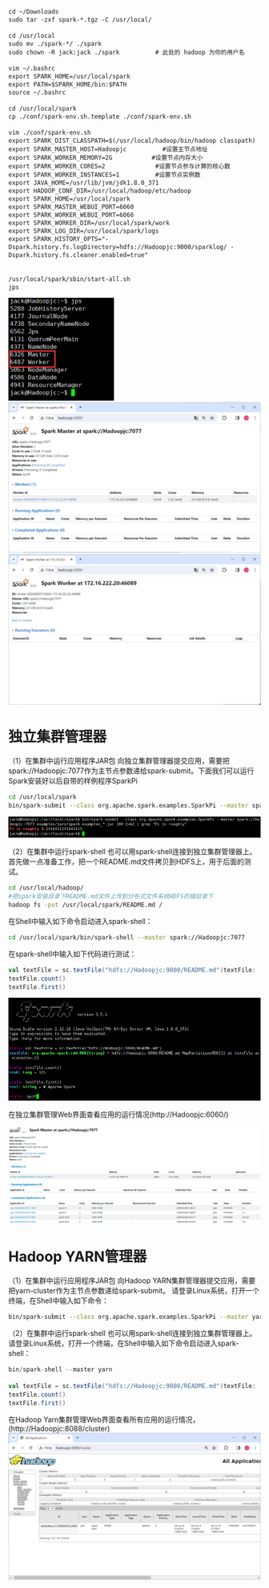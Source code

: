 ```shell
cd ~/Downloads
sudo tar -zxf spark-*.tgz -C /usr/local/

cd /usr/local
sudo mv ./spark-*/ ./spark
sudo chown -R jack:jack ./spark          # 此处的 hadoop 为你的用户名

vim ~/.bashrc
export SPARK_HOME=/usr/local/spark
export PATH=$SPARK_HOME/bin:$PATH
source ~/.bashrc

cd /usr/local/spark
cp ./conf/spark-env.sh.template ./conf/spark-env.sh

vim ./conf/spark-env.sh
export SPARK_DIST_CLASSPATH=$(/usr/local/hadoop/bin/hadoop classpath)
export SPARK_MASTER_HOST=Hadoopjc          #设置主节点地址
export SPARK_WORKER_MEMORY=2G           #设置节点内存大小
export SPARK_WORKER_CORES=2              #设置节点参与计算的核心数
export SPARK_WORKER_INSTANCES=1          #设置节点实例数
export JAVA_HOME=/usr/lib/jvm/jdk1.8.0_371
export HADOOP_CONF_DIR=/usr/local/hadoop/etc/hadoop
export SPARK_HOME=/usr/local/spark
export SPARK_MASTER_WEBUI_PORT=6060
export SPARK_WORKER_WEBUI_PORT=6066
export SPARK_WORKER_DIR=/usr/local/spark/work
export SPARK_LOG_DIR=/usr/local/spark/logs
export SPARK_HISTORY_OPTS="-Dspark.history.fs.logDirectory=hdfs://Hadoopjc:9000/sparklog/ -Dspark.history.fs.cleaner.enabled=true"


/usr/local/spark/sbin/start-all.sh
jps

```

<img src="imgs/image-20240607215039940.png" alt="image-20240607215039940" style="zoom:80%;" />

<img src="imgs/image-20240607215334575.png" alt="image-20240607215334575" style="zoom:80%;" />

<img src="imgs/image-20240607215410491.png" alt="image-20240607215410491" style="zoom:80%;" />



# 独立集群管理器

（1）在集群中运行应用程序JAR包
 向独立集群管理器提交应用，需要把spark://Hadoopjc:7077作为主节点参数递给spark-submit。下面我们可以运行Spark安装好以后自带的样例程序SparkPi

```bash
cd /usr/local/spark
bin/spark-submit --class org.apache.spark.examples.SparkPi --master spark://Hadoopjc:7077 examples/jars/spark-examples_*.jar 100 2>&1 | grep "Pi is roughly"
```

<img src="imgs/image-20240608212012886.png" alt="image-20240608212012886" style="zoom:60%;" />

（2）在集群中运行spark-shell
 也可以用spark-shell连接到独立集群管理器上。
 首先做一点准备工作，把一个README.md文件拷贝到HDFS上，用于后面的测试。

```bash
cd /usr/local/hadoop/
#把spark安装目录下README.md文件上传到分布式文件系统HDFS的根目录下
hadoop fs -put /usr/local/spark/README.md /
```

在Shell中输入如下命令启动进入spark-shell：

```bash
cd /usr/local/spark/bin/spark-shell --master spark://Hadoopjc:7077
```

在spark-shell中输入如下代码进行测试：

```scala
val textFile = sc.textFile("hdfs://Hadoopjc:9000/README.md")textFile: 
textFile.count()
textFile.first()
```

![image-20240608211641810](imgs/image-20240608211641810.png)

在独立集群管理Web界面查看应用的运行情况(http://Hadoopjc:6060/)

<img src="imgs/image-20240608211815881.png" alt="image-20240608211815881" style="zoom:80%;" />

# Hadoop YARN管理器

（1）在集群中运行应用程序JAR包
 向Hadoop YARN集群管理器提交应用，需要把yarn-cluster作为主节点参数递给spark-submit。
 请登录Linux系统，打开一个终端，在Shell中输入如下命令：

```bash
bin/spark-submit --class org.apache.spark.examples.SparkPi --master yarn examples/jars/spark-examples_2.12-3.5.1.jar
```




（2）在集群中运行spark-shell
 也可以用spark-shell连接到独立集群管理器上。
 请登录Linux系统，打开一个终端，在Shell中输入如下命令启动进入spark-shell：

```scala
bin/spark-shell --master yarn

val textFile = sc.textFile("hdfs://Hadoopjc:9000/README.md")textFile: 
textFile.count()
textFile.first()
```

在Hadoop Yarn集群管理Web界面查看所有应用的运行情况，(http://Hadoopjc:8088/cluster) 
 <img src="imgs/image-20240608212404892.png" alt="image-20240608212404892" style="zoom:80%;" />
